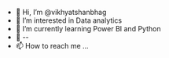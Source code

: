 - 👋 Hi, I’m @vikhyatshanbhag
- 👀 I’m interested in Data analytics
- 🌱 I’m currently learning Power BI and Python
- 💞️ --
- 📫 How to reach me ...

<!---
vikhyatshanbhag/vikhyatshanbhag is a ✨ special ✨ repository because its `README.md` (this file) appears on your GitHub profile.
You can click the Preview link to take a look at your changes.
--->
